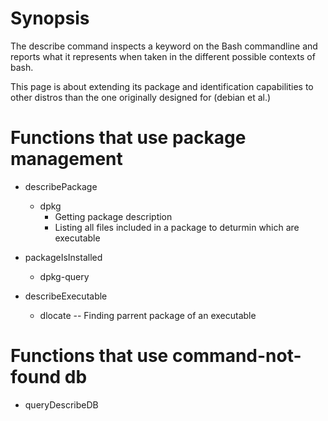 # Synopsis
The describe command inspects a keyword on the Bash commandline and reports what it represents when taken in the different possible contexts of bash.

This page is about extending its package and identification capabilities to other distros than the one originally designed for (debian et al.)

# Functions that use package management
- describePackage
    - dpkg 
        - Getting package description
        - Listing all files included in a package to deturmin which are executable

- packageIsInstalled
    - dpkg-query

- describeExecutable
    - dlocate -- Finding parrent package of an executable

# Functions that use command-not-found db
- queryDescribeDB


